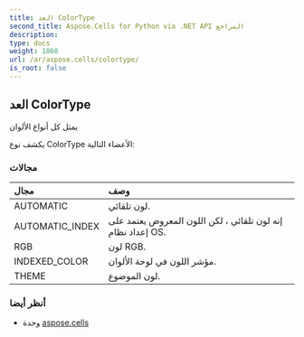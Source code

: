 ```yaml
---
title: العد ColorType
second_title: Aspose.Cells for Python via .NET API المراجع
description:
type: docs
weight: 1860
url: /ar/aspose.cells/colortype/
is_root: false
---
```

##  العد ColorType
يمثل كل أنواع الألوان



يكشف نوع ColorType الأعضاء التالية:

###  مجالات
| مجال| وصف|
| :- | :- |
| AUTOMATIC | لون تلقائي.|
| AUTOMATIC_INDEX | إنه لون تلقائي ، لكن اللون المعروض يعتمد على إعداد نظام OS.|
| RGB | لون RGB.|
| INDEXED_COLOR | مؤشر اللون في لوحة الألوان.|
| THEME | لون الموضوع.|



###  أنظر أيضا
* وحدة [aspose.cells](..)
